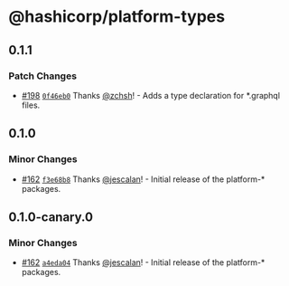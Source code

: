 # @hashicorp/platform-types

## 0.1.1

### Patch Changes

- [#198](https://github.com/hashicorp/nextjs-scripts/pull/198) [`0f46eb0`](https://github.com/hashicorp/nextjs-scripts/commit/0f46eb01f696f653425ae5a13c4c1191074888be) Thanks [@zchsh](https://github.com/zchsh)! - Adds a type declaration for \*.graphql files.

## 0.1.0

### Minor Changes

- [#162](https://github.com/hashicorp/nextjs-scripts/pull/162) [`f3e68b8`](https://github.com/hashicorp/nextjs-scripts/commit/f3e68b8a00066fe9ab7a789aecfd6bc97bcd047f) Thanks [@jescalan](https://github.com/jescalan)! - Initial release of the platform-\* packages.

## 0.1.0-canary.0

### Minor Changes

- [#162](https://github.com/hashicorp/nextjs-scripts/pull/162) [`a4eda04`](https://github.com/hashicorp/nextjs-scripts/commit/a4eda047e75d843997ea95a8c36a83108b639cb8) Thanks [@jescalan](https://github.com/jescalan)! - Initial release of the platform-\* packages.
